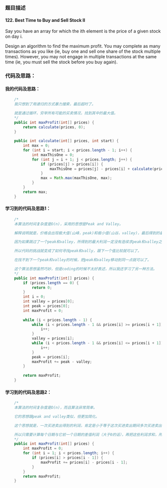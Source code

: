 ### 题目描述

#### 122. Best Time to Buy and Sell Stock II

Say you have an array for which the ith element is the price of a given stock on day i.

Design an algorithm to find the maximum profit. You may complete as many transactions as you like (ie, buy one and sell one share of the stock multiple times). However, you may not engage in multiple transactions at the same time (ie, you must sell the stock before you buy again).

### 代码及思路：

#### 我的代码及思路：

```java
    /*
    我只想到了用递归的方式暴力搜索，最后超时了。

    就是通过循环，穷举所有可能的买卖情况，找到其中的最大值。
    */
    public int maxProfit(int[] prices) {
        return calculate(prices, 0);
    }
    
    public int calculate(int[] prices, int start) {
        int max = 0;
        for (int i = start; i < prices.length - 1; i++) {
            int maxThisOne = 0;
            for (int j = i + 1; j < prices.length; j++) {
                if (prices[j] > prices[i]) {
                    maxThisOne = prices[j] - prices[i] + calculate(prices, j + 1);
                }
                max = Math.max(maxThisOne, max);
            }
        }
        return max;
    }
```

#### 学习到的代码及思路1：

```java
    /*
    本算法的时间复杂度是O(n)，采用的思想是Peak and Valley。

    解释说明就是，价格会出现极大值(山峰，peak)和极小值(山谷，valley)，最后得到的最大利润肯定是连续的peak和valley之间差值的和。

    因为如果跳过了一个peak和valley，所得到的最大利润一定没有连续求peak和valley之间差值的和大。

    所以代码的挑战就变成了如何寻找peak和vally，跟下一个值比较就可以了。

    在找不到下一个peak和valley的时候，把peak和valley移动到同一点就可以了。

    这个算法思想虽然巧妙，但是coding的时候不太好表述，所以我还学习了另一种方法。
    */
    public int maxProfit(int[] prices) {
        if (prices.length == 0) {
            return 0;
        }
        int i = 0;
        int valley = prices[0];
        int peak = prices[0];
        int maxProfit = 0;
        
        while (i < prices.length - 1) {
            while (i < prices.length - 1 && prices[i] >= prices[i + 1]) {
                i++;
            }
            valley = prices[i];
            while (i < prices.length - 1 && prices[i] <= prices[i + 1]) {
                i++;
            }
            peak = prices[i];
            maxProfit += peak - valley;
        }
        
        return maxProfit;
    }
```

#### 学习到的代码及思路2：

```java
    /*
    本算法的时间复杂度是O(n)，而且算法异常简单。

    它的思想跟peak and valley类似，但更加简化。

    这个思想就是，一次买进卖出得到的利润，肯定是小于等于这次买进卖出期间多次买进卖出得到的利润。

    所以只需要计算每个日期与它前一个日期的差值利润（大于0的话），再把这些利润求和，所得的一定是最大利润。
    */
    public int maxProfit(int[] prices) {
        int maxProfit = 0;
        for (int i = 1; i < prices.length; i++) {
            if (prices[i] > prices[i - 1]) {
                maxProfit += prices[i] - prices[i - 1];
            }
        }
        return maxProfit;
    }
```